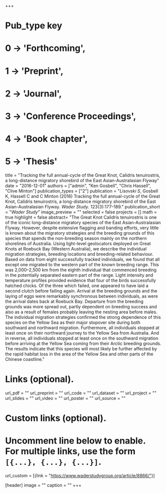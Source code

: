 +++
# Pub_type key
# 0 -> 'Forthcoming',
# 1 -> 'Preprint',
# 2 -> 'Journal',
# 3 -> 'Conference Proceedings',
# 4 -> 'Book chapter',
# 5 -> 'Thesis'
  
title = "Tracking the full annual-cycle of the Great Knot, Calidris tenuirostris, a long-distance migratory shorebird of the East Asian-Australasian Flyway"
date = "2016-12-01"
authors = ["admin", "Ken Gosbell", "Chris Hassell", "Clive Minton"]
publication_types = ["2"]
publication = "*Lisovski S*, Gosbell K, Hassell C and C Minton (2016) Tracking the full annual-cycle of the Great Knot, Calidris tenuirostris, a long-distance migratory shorebird of the East Asian-Australasian Flyway. _Wader Study_. 123(3):177–189."
publication_short = "_Wader Study_"
image_preview = ""
selected = false
projects = []
math = true
highlight = false
abstract= "The Great Knot Calidris tenuirostris is one of the iconic long-distance migratory species of the East Asian-Australasian Flyway. However, despite extensive flagging and banding efforts, very little is known about the migratory strategies and the breeding grounds of this species that spends the non-breeding season mainly on the northern shorelines of Australia. Using light-level geolocators deployed on Great Knots at Roebuck Bay (Western Australia), we describe the individual migration strategies, breeding locations and breeding-related behaviour. Based on data from eight successfully tracked individuals, we found that all except one migrated to the western part of the known breeding range. This was 2,000–2,500 km from the eighth individual that commenced breeding in the potentially separated eastern part of the range. Light intensity and temperature profiles provided evidence that four of the birds successfully hatched chicks. Of the three which failed, one appeared to have laid a second clutch before failing again. Arrival at the breeding grounds and the laying of eggs were remarkably synchronous between individuals, as were the arrival dates back at Roebuck Bay. Departure from the breeding grounds was more spread out, partly dependent on breeding success and also as a result of females probably leaving the nesting area before males. The individual migration strategies confirmed the strong dependence of this species on the Yellow Sea as their major stopover site during both southward and northward migration. Furthermore, all individuals stopped at least once on their northward journey to the Yellow Sea from Australia. And in reverse, all individuals stopped at least once on the southward migration before arriving at the Yellow Sea coming from their Arctic breeding grounds. The results indicate that this species will most likely be further affected by the rapid habitat loss in the area of the Yellow Sea and other parts of the Chinese coastline."
  
# Links (optional).
url_pdf = ""
url_preprint = ""
url_code = ""
url_dataset = ""
url_project = ""
url_slides = ""
url_video = ""
url_poster = ""
url_source = ""
  
# Custom links (optional).
#   Uncomment line below to enable. For multiple links, use the form `[{...}, {...}, {...}]`.
url_custom = [{link = "https://www.waderstudygroup.org/article/8866/"}]
  
[header]
image = ""
caption = ""
+++